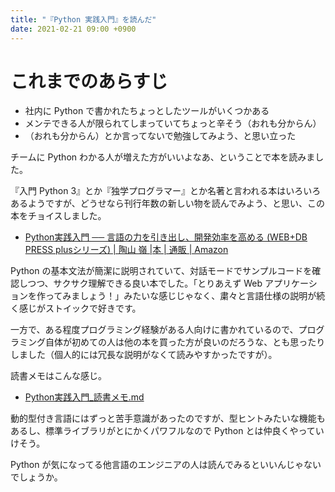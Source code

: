 ```yaml
---
title: "『Python 実践入門』を読んだ"
date: 2021-02-21 09:00 +0900
---
```


# これまでのあらすじ
- 社内に Python で書かれたちょっとしたツールがいくつかある
- メンテできる人が限られてしまっていてちょっと辛そう（おれも分からん）
- （おれも分からん）とか言ってないで勉強してみよう、と思い立った

チームに Python わかる人が増えた方がいいよなあ、ということで本を読みました。  

『入門 Python 3』とか『独学プログラマー』とか名著と言われる本はいろいろあるようですが、どうせなら刊行年数の新しい物を読んでみよう、と思い、この本をチョイスしました。  

- [Python実践入門 ── 言語の力を引き出し、開発効率を高める (WEB+DB PRESS plusシリーズ) | 陶山 嶺 |本 | 通販 | Amazon](https://www.amazon.co.jp/dp/429711111X/)

Python の基本文法が簡潔に説明されていて、対話モードでサンプルコードを確認しつつ、サクサク理解できる良い本でした。「とりあえず Web アプリケーションを作ってみましょう！」みたいな感じじゃなく、粛々と言語仕様の説明が続く感じがストイックで好きです。  

一方で、ある程度プログラミング経験がある人向けに書かれているので、プログラミング自体が初めての人は他の本を買った方が良いのだろうな、とも思ったりしました（個人的には冗長な説明がなくて読みやすかったですが）。  

読書メモはこんな感じ。

- [Python実践入門_読書メモ.md](https://gist.github.com/gushernobindsme/32a47d232f275575bd41c319bc335748)

動的型付き言語にはずっと苦手意識があったのですが、型ヒントみたいな機能もあるし、標準ライブラリがとにかくパワフルなので Python とは仲良くやっていけそう。  

Python が気になってる他言語のエンジニアの人は読んでみるといいんじゃないでしょうか。  
